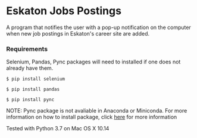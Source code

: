 # Eskaton Jobs Postings
A program that notifies the user with a pop-up notification on the computer when new job postings in Eskaton's career site are added.
### Requirements

Selenium, Pandas, Pync packages will need to installed if one does not already have them.

```
$ pip install selenium
```
```
$ pip install pandas
```
```
$ pip install pync
```

NOTE: Pync package is not avaliable in Anaconda or Miniconda. For more information on how to install package, click <a href="https://stackoverflow.com/questions/57326043/how-to-install-packages-in-conda-that-are-not-available-in-anaconda-conda4-7">here</a> for more information  

Tested with Python 3.7 on Mac OS X 10.14
